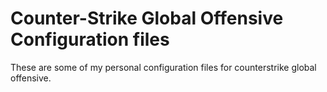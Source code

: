 Counter-Strike Global Offensive Configuration files
===================================================

These are some of my personal configuration files for counterstrike global offensive.

